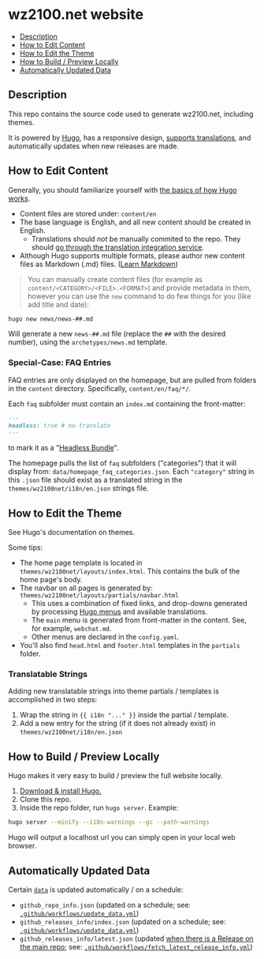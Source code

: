 # wz2100.net website

- [Description](#description)
- [How to Edit Content](#how-to-edit-content)
- [How to Edit the Theme](#how-to-edit-the-theme)
- [How to Build / Preview Locally](#how-to-build--preview-locally)
- [Automatically Updated Data](#automatically-updated-data)

## Description
This repo contains the source code used to generate wz2100.net, including themes.

It is powered by [Hugo](https://gohugo.io), has a responsive design, [supports translations](docs/Translations.md#translating-wz2100net), and automatically updates when new releases are made.

## How to Edit Content

Generally, you should familiarize yourself with [the basics of how Hugo works](https://gohugo.io/getting-started/quick-start/#step-4-add-some-content).

- Content files are stored under: `content/en`
- The base language is English, and all new content should be created in English.
   - Translations should _not_ be manually commited to the repo. They should [go through the translation integration service](docs/Translations.md#translating-wz2100net).
- Although Hugo supports multiple formats, please author new content files as Markdown (.md) files. ([Learn Markdown](https://gohugo.io/content-management/formats/#learn-markdown))

> You can manually create content files (for example as `content/<CATEGORY>/<FILE>.<FORMAT>`) and provide metadata in them, however you can use the `new` command to do few things for you (like add title and date):

```sh
hugo new news/news-##.md
```
Will generate a new `news-##.md` file (replace the `##` with the desired number), using the `archetypes/news.md` template.

### Special-Case: FAQ Entries

FAQ entries are only displayed on the homepage, but are pulled from folders in the `content` directory.
Specifically, `content/en/faq/*/`.

Each `faq` subfolder must contain an `index.md` containing the front-matter:
```markdown
---
headless: true # no-translate
---
```
to mark it as a "[Headless Bundle](https://gohugo.io/content-management/page-bundles/#headless-bundle)".

The homepage pulls the list of `faq` subfolders ("categories") that it will display from: `data/homepage_faq_categories.json`.
Each `"category"` string in this `.json` file should exist as a translated string in the `themes/wz2100net/i18n/en.json` strings file.

## How to Edit the Theme

See Hugo's documentation on themes.

Some tips:
- The home page template is located in `themes/wz2100net/layouts/index.html`. This contains the bulk of the home page's body.
- The navbar on all pages is generated by: `themes/wz2100net/layouts/partials/navbar.html`
   - This uses a combination of fixed links, and drop-downs generated by processing [Hugo menus](https://gohugo.io/content-management/menus/) and available translations.
   - The `main` menu is generated from front-matter in the content. See, for example, `webchat.md`.
   - Other menus are declared in the `config.yaml`.
- You'll also find `head.html` and `footer.html` templates in the `partials` folder.

### Translatable Strings

Adding new translatable strings into theme partials / templates is accomplished in two steps:
1. Wrap the string in `{{ i18n "..." }}` inside the partial / template.
2. Add a new entry for the string (if it does not already exist) in `themes/wz2100net/i18n/en.json`

## How to Build / Preview Locally

Hugo makes it very easy to build / preview the full website locally.

1. [Download & install Hugo.](https://gohugo.io/getting-started/quick-start/#step-1-install-hugo)
2. Clone this repo.
3. Inside the repo folder, run `hugo server`.
Example:
```sh
hugo server --minify --i18n-warnings --gc --path-warnings
```
Hugo will output a localhost url you can simply open in your local web browser.

## Automatically Updated Data

Certain [`data`](/data) is updated automatically / on a schedule:
- `github_repo_info.json` (updated on a schedule; see: [`.github/workflows/update_data.yml`](/.github/workflows/update_data.yml))
- `github_releases_info/index.json` (updated on a schedule; see: [`.github/workflows/update_data.yml`](/.github/workflows/update_data.yml))
- `github_releases_info/latest.json` (updated [when there is a Release on the main repo](https://github.com/Warzone2100/warzone2100/blob/master/.github/workflows/release.yml); see: [`.github/workflows/fetch_latest_release_info.yml`](/.github/workflows/fetch_latest_release_info.yml))
